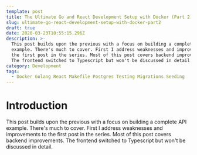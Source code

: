 ```yaml
---
template: post
title: The Ultimate Go and React Development Setup with Docker (Part 2)
slug: ultimate-go-react-development-setup-with-docker-part2
draft: true
date: 2020-03-23T10:55:15.296Z
description: >-
  This post builds upon the previous with a focus on building a complete API
  example. There's much to cover. First I address weaknesses and improvements to
  the first post in the series. Most of this post covers backend improvements.
  The frontend switched to Typescript but won't be discussed in detail. 
category: Development
tags:
  - Docker Golang React Makefile Postgres Testing Migrations Seeding
---
```

# Introduction

This post builds upon the previous with a focus on building a complete API example. There's much to cover. First I address weaknesses and improvements to the first post in the series. Most of this post covers backend improvements. The frontend switched to Typescript but won't be discussed in detail.
